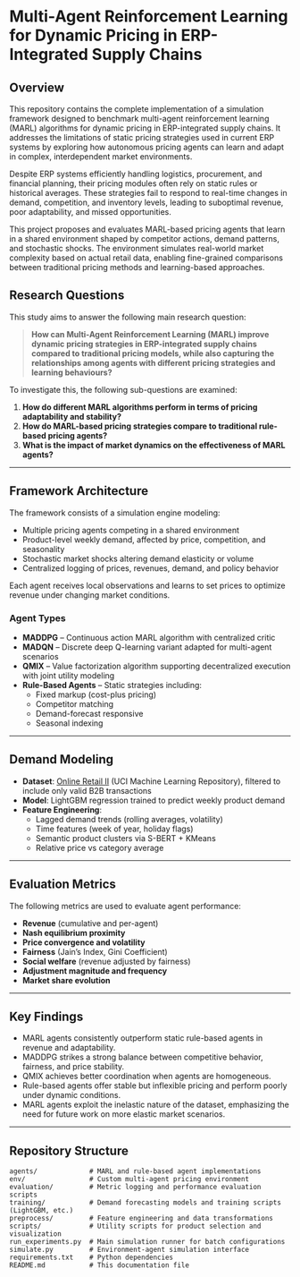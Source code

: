 # Multi-Agent Reinforcement Learning for Dynamic Pricing in ERP-Integrated Supply Chains

## Overview

This repository contains the complete implementation of a simulation framework designed to benchmark multi-agent reinforcement learning (MARL) algorithms for dynamic pricing in ERP-integrated supply chains. It addresses the limitations of static pricing strategies used in current ERP systems by exploring how autonomous pricing agents can learn and adapt in complex, interdependent market environments.

Despite ERP systems efficiently handling logistics, procurement, and financial planning, their pricing modules often rely on static rules or historical averages. These strategies fail to respond to real-time changes in demand, competition, and inventory levels, leading to suboptimal revenue, poor adaptability, and missed opportunities.

This project proposes and evaluates MARL-based pricing agents that learn in a shared environment shaped by competitor actions, demand patterns, and stochastic shocks. The environment simulates real-world market complexity based on actual retail data, enabling fine-grained comparisons between traditional pricing methods and learning-based approaches.

## Research Questions

This study aims to answer the following main research question:

> **How can Multi-Agent Reinforcement Learning (MARL) improve dynamic pricing strategies in ERP-integrated supply chains compared to traditional pricing models, while also capturing the relationships among agents with different pricing strategies and learning behaviours?**

To investigate this, the following sub-questions are examined:

1. **How do different MARL algorithms perform in terms of pricing adaptability and stability?**  
2. **How do MARL-based pricing strategies compare to traditional rule-based pricing agents?**  
3. **What is the impact of market dynamics on the effectiveness of MARL agents?**

---

## Framework Architecture

The framework consists of a simulation engine modeling:

- Multiple pricing agents competing in a shared environment  
- Product-level weekly demand, affected by price, competition, and seasonality  
- Stochastic market shocks altering demand elasticity or volume  
- Centralized logging of prices, revenues, demand, and policy behavior  

Each agent receives local observations and learns to set prices to optimize revenue under changing market conditions.

### Agent Types

- **MADDPG** – Continuous action MARL algorithm with centralized critic  
- **MADQN** – Discrete deep Q-learning variant adapted for multi-agent scenarios  
- **QMIX** – Value factorization algorithm supporting decentralized execution with joint utility modeling  
- **Rule-Based Agents** – Static strategies including:
  - Fixed markup (cost-plus pricing)
  - Competitor matching
  - Demand-forecast responsive
  - Seasonal indexing

---

## Demand Modeling

- **Dataset**: [Online Retail II](https://archive.ics.uci.edu/ml/datasets/Online+Retail+II) (UCI Machine Learning Repository), filtered to include only valid B2B transactions
- **Model**: LightGBM regression trained to predict weekly product demand
- **Feature Engineering**:
  - Lagged demand trends (rolling averages, volatility)
  - Time features (week of year, holiday flags)
  - Semantic product clusters via S-BERT + KMeans
  - Relative price vs category average

---

## Evaluation Metrics

The following metrics are used to evaluate agent performance:

- **Revenue** (cumulative and per-agent)  
- **Nash equilibrium proximity**  
- **Price convergence and volatility**  
- **Fairness** (Jain’s Index, Gini Coefficient)  
- **Social welfare** (revenue adjusted by fairness)  
- **Adjustment magnitude and frequency**  
- **Market share evolution**

---

## Key Findings

- MARL agents consistently outperform static rule-based agents in revenue and adaptability.
- MADDPG strikes a strong balance between competitive behavior, fairness, and price stability.
- QMIX achieves better coordination when agents are homogeneous.
- Rule-based agents offer stable but inflexible pricing and perform poorly under dynamic conditions.
- MARL agents exploit the inelastic nature of the dataset, emphasizing the need for future work on more elastic market scenarios.

---

## Repository Structure

```plaintext
agents/             # MARL and rule-based agent implementations
env/                # Custom multi-agent pricing environment
evaluation/         # Metric logging and performance evaluation scripts
training/           # Demand forecasting models and training scripts (LightGBM, etc.)
preprocess/         # Feature engineering and data transformations
scripts/            # Utility scripts for product selection and visualization
run_experiments.py  # Main simulation runner for batch configurations
simulate.py         # Environment-agent simulation interface
requirements.txt    # Python dependencies
README.md           # This documentation file
